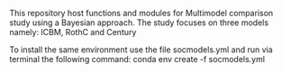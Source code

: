 This repository host functions and modules for Multimodel comparison study using a Bayesian approach. The study focuses on three models namely: ICBM, RothC and Century

To install the same environment use the file socmodels.yml and run via terminal the following command: conda env create -f socmodels.yml
